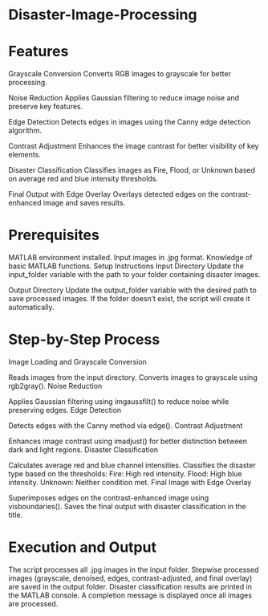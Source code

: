 # Disaster-Image-Processing

# Features
Grayscale Conversion
Converts RGB images to grayscale for better processing.

Noise Reduction
Applies Gaussian filtering to reduce image noise and preserve key features.

Edge Detection
Detects edges in images using the Canny edge detection algorithm.

Contrast Adjustment
Enhances the image contrast for better visibility of key elements.

Disaster Classification
Classifies images as Fire, Flood, or Unknown based on average red and blue intensity thresholds.

Final Output with Edge Overlay
Overlays detected edges on the contrast-enhanced image and saves results.

# Prerequisites

MATLAB environment installed.
Input images in .jpg format.
Knowledge of basic MATLAB functions.
Setup Instructions
Input Directory
Update the input_folder variable with the path to your folder containing disaster images.

Output Directory
Update the output_folder variable with the desired path to save processed images.
If the folder doesn’t exist, the script will create it automatically.

# Step-by-Step Process
Image Loading and Grayscale Conversion

Reads images from the input directory.
Converts images to grayscale using rgb2gray().
Noise Reduction

Applies Gaussian filtering using imgaussfilt() to reduce noise while preserving edges.
Edge Detection

Detects edges with the Canny method via edge().
Contrast Adjustment

Enhances image contrast using imadjust() for better distinction between dark and light regions.
Disaster Classification

Calculates average red and blue channel intensities.
Classifies the disaster type based on the thresholds:
Fire: High red intensity.
Flood: High blue intensity.
Unknown: Neither condition met.
Final Image with Edge Overlay

Superimposes edges on the contrast-enhanced image using visboundaries().
Saves the final output with disaster classification in the title.
# Execution and Output
The script processes all .jpg images in the input folder.
Stepwise processed images (grayscale, denoised, edges, contrast-adjusted, and final overlay) are saved in the output folder.
Disaster classification results are printed in the MATLAB console.
A completion message is displayed once all images are processed.
